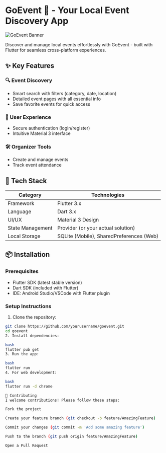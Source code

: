 # GoEvent 🎉 - Your Local Event Discovery App

![GoEvent Banner]([assets/images/banner.png](https://res.cloudinary.com/dhbqealwn/image/upload/v1740332036/jrkc64rugrq0oqdhi7dq.png))

Discover and manage local events effortlessly with GoEvent - built with Flutter for seamless cross-platform experiences.

## ✨ Key Features

### 🔍 Event Discovery
- Smart search with filters (category, date, location)
- Detailed event pages with all essential info
- Save favorite events for quick access

### 👤 User Experience
- Secure authentication (login/register)
- Intuitive Material 3 interface

### 🛠 Organizer Tools
- Create and manage events
- Track event attendance

## 🚀 Tech Stack

| Category       | Technologies                          |
|----------------|---------------------------------------|
| Framework      | Flutter 3.x                           |
| Language       | Dart 3.x                              |
| UI/UX          | Material 3 Design                     |
| State Management | Provider (or your actual solution)    |
| Local Storage  | SQLite (Mobile), SharedPreferences (Web) |

## 📦 Installation

### Prerequisites
- Flutter SDK (latest stable version)
- Dart SDK (included with Flutter)
- IDE: Android Studio/VSCode with Flutter plugin

### Setup Instructions
1. Clone the repository:
```bash
git clone https://github.com/yourusername/goevent.git
cd goevent
2. Install dependencies:

bash
flutter pub get
3. Run the app:

bash
flutter run
4. For web development:

bash
flutter run -d chrome

🤝 Contributing
I welcome contributions! Please follow these steps:

Fork the project

Create your feature branch (git checkout -b feature/AmazingFeature)

Commit your changes (git commit -m 'Add some amazing feature')

Push to the branch (git push origin feature/AmazingFeature)

Open a Pull Request
